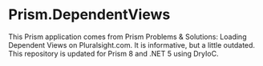 # Prism.DependentViews

This Prism application comes from Prism Problems & Solutions: Loading Dependent Views on Pluralsight.com. It is informative, but a little outdated. This repository is updated for Prism 8 and .NET 5 using DryIoC.
